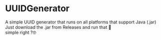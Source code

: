 # UUIDGenerator
A simple UUID generator that runs on all platforms that support Java (.jar)<br>
Just download the .jar from Releases and run that 💩<br>
simple right ?🤓
